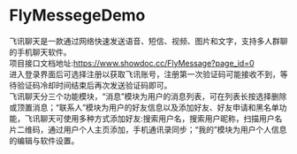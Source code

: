 # FlyMessegeDemo
飞讯聊天是一款通过网络快速发送语音、短信、视频、图片和文字，支持多人群聊的手机聊天软件。
<br/> 项目接口文档地址:https://www.showdoc.cc/FlyMessage?page_id=0
<br/> 进入登录界面后可选择注册以获取飞讯账号，注册第一次验证码可能接收不到，等待验证码冷却时间结束后再次发送验证码即可。
<br/>飞讯聊天分三个功能模块，“消息”模块为用户的消息列表，可在列表长按选择删除或顶置消息；“联系人”模块为用户的好友信息以及添加好友、好友申请和黑名单功能，飞讯聊天可使用多种方式添加好友:搜索用户名，搜索用户昵称，扫描用户名片二维码，通过用户个人主页添加，手机通讯录同步；“我的”模块为用户个人信息的编辑与软件设置。

